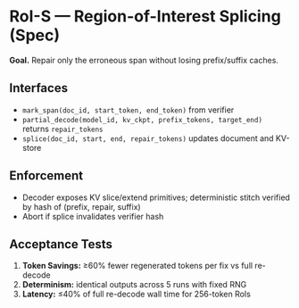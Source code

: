 # RoI-S — Region-of-Interest Splicing (Spec)

**Goal.** Repair only the erroneous span without losing prefix/suffix caches.

## Interfaces
- `mark_span(doc_id, start_token, end_token)` from verifier
- `partial_decode(model_id, kv_ckpt, prefix_tokens, target_end)` returns `repair_tokens`
- `splice(doc_id, start, end, repair_tokens)` updates document and KV-store

## Enforcement
- Decoder exposes KV slice/extend primitives; deterministic stitch verified by hash of (prefix, repair, suffix)
- Abort if splice invalidates verifier hash

## Acceptance Tests
1. **Token Savings:** ≥60% fewer regenerated tokens per fix vs full re-decode
2. **Determinism:** identical outputs across 5 runs with fixed RNG
3. **Latency:** ≤40% of full re-decode wall time for 256-token RoIs
